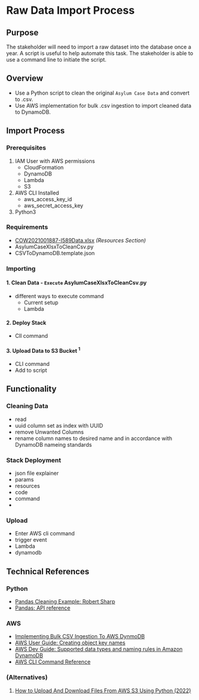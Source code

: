 # Raw Data Import Process

## Purpose
The stakeholder will need to import a raw dataset into the database once a year. A script is useful to help automate this task.
The stakeholder is able to use a command line to initiate the script.

## Overview
- Use a Python script to clean the original `Asylum Case Data` and convert to .csv. 
- Use AWS implementation for bulk .csv ingestion to import cleaned data to DynamoDB.

## Import Process
### Prerequisites
1. IAM User with AWS permissions
   - CloudFormation
   - DynamoDB 
   - Lambda
   - S3 
2. AWS CLI Installed
      - aws_access_key_id
      - aws_secret_access_key
3. Python3 

### Requirements
- [COW2021001887-I589Data.xlsx](https://bloomtech.notion.site/HRF-Asylum-Report-Generator-412062ca7640457682c33295b21a25c3#:~:text=FE%3A%20React%20(JS)-,Resources,-Asylum%20decision%20data) _(Resources Section)_
- AsylumCaseXlsxToCleanCsv.py
- CSVToDynamoDB.template.json

[comment]: <> (Todo link resources above)

### Importing
#### 1. Clean Data - `Execute` AsylumCaseXlsxToCleanCsv.py

- different ways to execute command
  - Current setup
  - Lambda
  
#### 2. Deploy Stack 
- ClI command
#### 3. Upload Data to S3 Bucket <sup>1<sup>
- CLI command
- Add to script

## Functionality
### Cleaning Data
- read
- uuid column set as index with UUID
- remove Unwanted Columns
- rename column names to desired name and in accordance with DynamoDB nameing standards

### Stack Deployment
- json file explainer
- params
- resources
- code
- command
- 
### Upload
- Enter AWS cli command
- trigger event
- Lambda 
- dynamodb

## Technical References
### Python
- [Pandas Cleaning Example: Robert Sharp](https://github.com/BrokenShell/PandasCleaning)
- [Pandas: API reference](https://pandas.pydata.org/docs/reference/index.html)

### AWS
- [Implementing Bulk CSV Ingestion To AWS DynmoDB](https://aws.amazon.com/blogs/database/implementing-bulk-csv-ingestion-to-amazon-dynamodb/)
- [AWS User Guide: Creating object key names](https://docs.aws.amazon.com/AmazonS3/latest/userguide/object-keys.html)
- [AWS Dev Guide: Supported data types and naming rules in Amazon DynamoDB](https://docs.aws.amazon.com/amazondynamodb/latest/developerguide/HowItWorks.NamingRulesDataTypes.html#HowItWorks.NamingRules)
- [AWS CLI Command Reference](https://docs.aws.amazon.com/cli/latest/index.html)

### (Alternatives)
1. [How to Upload And Download Files From AWS S3 Using Python (2022)](https://towardsdatascience.com/how-to-upload-and-download-files-from-aws-s3-using-python-2022-4c9b787b15f2#:~:text=Let%27s%20start%20with%20the%20download.%20After%20importing%20the%20package%2C%20create%20an%20S3%20class%20using%20the%20client%20function%3A)
